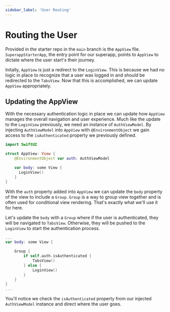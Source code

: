 ```yaml
---
sidebar_label: 'User Routing'
---
```


# Routing the User

Provided in the starter repo in the `main` branch is the `AppView` file. `SuperappStarterApp`, the entry point for our superapp, points to `AppView` to dictate where the user start's their journey.

Initally, `AppView` is just a redirect to the `LoginView`. This is because we had no logic in place to recognize that a user was logged in and should be redirected to the `TabsView`. Now that this is accomplished, we can update `AppView` appropriately.

## Updating the AppView

With the necessary authentication logic in place we can update how `AppView` manages the overall navigation and user experience. Much like the update to the `LoginView` previously, we need an instance of `AuthViewModel`. By injecting `AuthViewModel` into `AppView` with `@EnvironmentObject` we gain access to the `isAuthenticated` property we previously defined.

```swift title="ios/Superapp Starter/App/AppView.swift"
import SwiftUI

struct AppView: View {
    @EnvironmentObject var auth: AuthViewModel

    var body: some View {
      LoginView()
    }
}
```

With the `auth` property added into `AppView` we can update the `body` property of the view to include a `Group`. `Group` is a way to group view together and is often used for conditional view rendering. That's exactly what we'll use it for here.

Let's update the `body` with a `Group` where if the user is authenticated, they will be navigated to `TabsView`. Otherwise, they will be pushed to the `LoginView` to start the authentication process.

```swift title="ios/Superapp Starter/App/AppView.swift"
...
var body: some View {

    Group {
        if self.auth.isAuthenticated {
            TabsView()
        } else {
            LoginView()
        }
    }
}
...
```

You'll notice we check the `isAuthenticated` property from our injected `AuthViewModel` instance and direct where the user goes.
